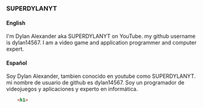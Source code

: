### SUPERDYLANYT

#### English

I'm Dylan Alexander aka SUPERDYLANYT on YouTube. my github username is dylan14567. I am a video game and application programmer and computer expert.

#### Español

Soy Dylan Alexander, tambien conocido en youtube como SUPERDYLANYT. mi nombre de usuario de github es dylan14567. Soy un programador de videojuegos y aplicaciones y experto en informática.

```html
    <h1>

```

